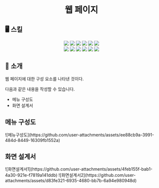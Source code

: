 <div align="center">
 <h1>웹 페이지</h1>
</div> 
 <h2>🖥️ 스킬</h2>
<div align="center">
 <img src="https://img.shields.io/badge/HTML5-E34F26?style=for-the-badge&logo=html5&logoColor=white">
<img src="https://img.shields.io/badge/CSS3-1572B6?style=for-the-badge&logo=css3&logoColor=white">
<img src="https://img.shields.io/badge/mdi%2Ffont-2196F3?style=for-the-badge&logo=materialdesign&logoColor=white">
<img src="https://img.shields.io/badge/axios-5A29E4?style=for-the-badge&logo=axios&logoColor=white">
<img src="https://img.shields.io/badge/core--js-F7DF1E?style=for-the-badge&logo=javascript&logoColor=black">
<img src="https://img.shields.io/badge/cors-000000?style=for-the-badge&logo=express&logoColor=white">
<br/>
<img src="https://img.shields.io/badge/vue.js-4FC08D?style=for-the-badge&logo=vue.js&logoColor=white">
<img src="https://img.shields.io/badge/vue--router-4FC08D?style=for-the-badge&logo=vue.js&logoColor=white">
<img src="https://img.shields.io/badge/vuetify-1867C0?style=for-the-badge&logo=vuetify&logoColor=white">
<img src="https://img.shields.io/badge/vuex-4FC08D?style=for-the-badge&logo=vue.js&logoColor=white">
<img src="https://img.shields.io/badge/babel-F9DC3E?style=for-the-badge&logo=babel&logoColor=black">
<img src="https://img.shields.io/badge/sass-CC6699?style=for-the-badge&logo=sass&logoColor=white">

</div>


## 📝 소개
웹 페이지에 대한 구성 요소를 나타낸 것이다.

다음과 같은 내용을 작성할 수 있습니다.
- 메뉴 구성도
- 화면 설계서


<div>
 <h2>메뉴 구성도</h2>
![메뉴구성도](https://github.com/user-attachments/assets/ee88cb9a-3991-484d-8449-16309fb1552a)
</div>

<div>
 <h2>화면 설계서</h2>
 ![화면설계서1](https://github.com/user-attachments/assets/4feb155f-bab1-4a30-921e-f7819a141ddb)
 ![화면설계서2](https://github.com/user-attachments/assets/d83fe321-6935-4680-bb7b-6a94e980948d)
</div>

